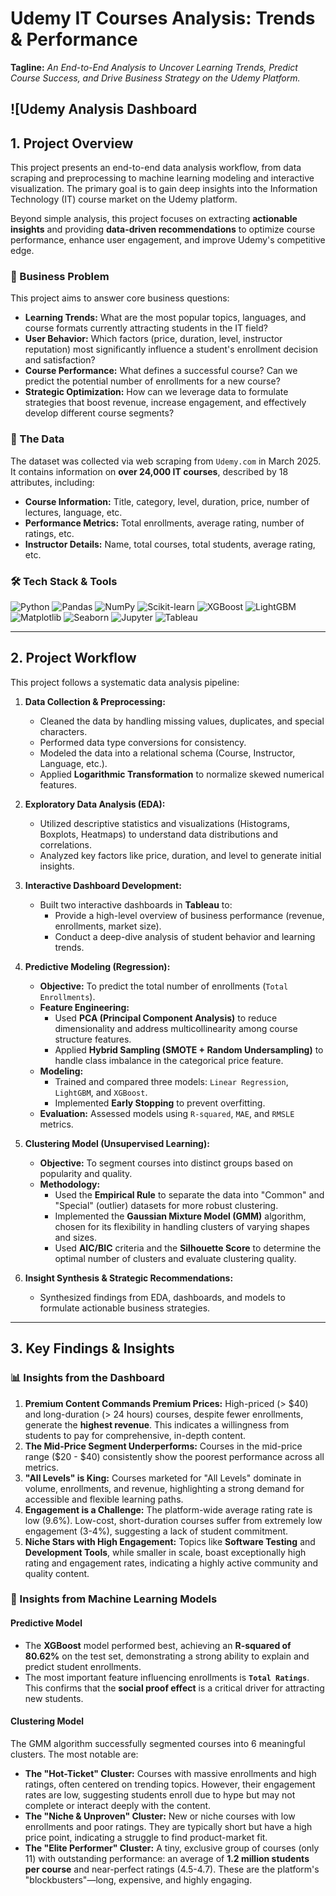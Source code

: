 # Udemy IT Courses Analysis: Trends & Performance

**Tagline:** *An End-to-End Analysis to Uncover Learning Trends, Predict Course Success, and Drive Business Strategy on the Udemy Platform.*

<!-- Make sure to replace this link with the public link to your dashboard image -->
![Udemy Analysis Dashboard[](https://github.com/user-attachments/assets/7bf30832-604a-4712-a7d1-e62a0c8d1959](https://public.tableau.com/views/UdemyAnalysisDashboard_17433362503760/DashboardOverview?:language=en-US&:sid=&:redirect=auth&:display_count=n&:origin=viz_share_link))
---

## 1. Project Overview

This project presents an end-to-end data analysis workflow, from data scraping and preprocessing to machine learning modeling and interactive visualization. The primary goal is to gain deep insights into the Information Technology (IT) course market on the Udemy platform.

Beyond simple analysis, this project focuses on extracting **actionable insights** and providing **data-driven recommendations** to optimize course performance, enhance user engagement, and improve Udemy's competitive edge.

### 📌 Business Problem

This project aims to answer core business questions:
*   **Learning Trends:** What are the most popular topics, languages, and course formats currently attracting students in the IT field?
*   **User Behavior:** Which factors (price, duration, level, instructor reputation) most significantly influence a student's enrollment decision and satisfaction?
*   **Course Performance:** What defines a successful course? Can we predict the potential number of enrollments for a new course?
*   **Strategic Optimization:** How can we leverage data to formulate strategies that boost revenue, increase engagement, and effectively develop different course segments?

### 💾 The Data
The dataset was collected via web scraping from `Udemy.com` in March 2025. It contains information on **over 24,000 IT courses**, described by 18 attributes, including:
*   **Course Information:** Title, category, level, duration, price, number of lectures, language, etc.
*   **Performance Metrics:** Total enrollments, average rating, number of ratings, etc.
*   **Instructor Details:** Name, total courses, total students, average rating, etc.

### 🛠️ Tech Stack & Tools

![Python](https://img.shields.io/badge/Python-3776AB?style=for-the-badge&logo=python&logoColor=white)
![Pandas](https://img.shields.io/badge/Pandas-150458?style=for-the-badge&logo=pandas&logoColor=white)
![NumPy](https://img.shields.io/badge/NumPy-013243?style=for-the-badge&logo=numpy&logoColor=white)
![Scikit-learn](https://img.shields.io/badge/scikit--learn-F7931E?style=for-the-badge&logo=scikit-learn&logoColor=white)
![XGBoost](https://img.shields.io/badge/XGBoost-0066B0?style=for-the-badge&logo=xgboost&logoColor=white)
![LightGBM](https://img.shields.io/badge/LightGBM-A6569A?style=for-the-badge)
![Matplotlib](https://img.shields.io/badge/Matplotlib-11557c?style=for-the-badge&logo=Matplotlib&logoColor=white)
![Seaborn](https://img.shields.io/badge/Seaborn-3776AB?style=for-the-badge&logo=seaborn&logoColor=white)
![Jupyter](https://img.shields.io/badge/Jupyter-F37626?style=for-the-badge&logo=Jupyter&logoColor=white)
![Tableau](https://img.shields.io/badge/Tableau-E97627?style=for-the-badge&logo=tableau&logoColor=white)

---

## 2. Project Workflow
This project follows a systematic data analysis pipeline:

1.  **Data Collection & Preprocessing:**
    *   Cleaned the data by handling missing values, duplicates, and special characters.
    *   Performed data type conversions for consistency.
    *   Modeled the data into a relational schema (Course, Instructor, Language, etc.).
    *   Applied **Logarithmic Transformation** to normalize skewed numerical features.

2.  **Exploratory Data Analysis (EDA):**
    *   Utilized descriptive statistics and visualizations (Histograms, Boxplots, Heatmaps) to understand data distributions and correlations.
    *   Analyzed key factors like price, duration, and level to generate initial insights.

3.  **Interactive Dashboard Development:**
    *   Built two interactive dashboards in **Tableau** to:
        *   Provide a high-level overview of business performance (revenue, enrollments, market size).
        *   Conduct a deep-dive analysis of student behavior and learning trends.

4.  **Predictive Modeling (Regression):**
    *   **Objective:** To predict the total number of enrollments (`Total Enrollments`).
    *   **Feature Engineering:**
        *   Used **PCA (Principal Component Analysis)** to reduce dimensionality and address multicollinearity among course structure features.
        *   Applied **Hybrid Sampling (SMOTE + Random Undersampling)** to handle class imbalance in the categorical price feature.
    *   **Modeling:**
        *   Trained and compared three models: `Linear Regression`, `LightGBM`, and `XGBoost`.
        *   Implemented **Early Stopping** to prevent overfitting.
    *   **Evaluation:** Assessed models using `R-squared`, `MAE`, and `RMSLE` metrics.

5.  **Clustering Model (Unsupervised Learning):**
    *   **Objective:** To segment courses into distinct groups based on popularity and quality.
    *   **Methodology:**
        *   Used the **Empirical Rule** to separate the data into "Common" and "Special" (outlier) datasets for more robust clustering.
        *   Implemented the **Gaussian Mixture Model (GMM)** algorithm, chosen for its flexibility in handling clusters of varying shapes and sizes.
        *   Used **AIC/BIC** criteria and the **Silhouette Score** to determine the optimal number of clusters and evaluate clustering quality.

6.  **Insight Synthesis & Strategic Recommendations:**
    *   Synthesized findings from EDA, dashboards, and models to formulate actionable business strategies.

---

## 3. Key Findings & Insights

### 📊 Insights from the Dashboard
1.  **Premium Content Commands Premium Prices:** High-priced (> $40) and long-duration (> 24 hours) courses, despite fewer enrollments, generate the **highest revenue**. This indicates a willingness from students to pay for comprehensive, in-depth content.
2.  **The Mid-Price Segment Underperforms:** Courses in the mid-price range ($20 - $40) consistently show the poorest performance across all metrics.
3.  **"All Levels" is King:** Courses marketed for "All Levels" dominate in volume, enrollments, and revenue, highlighting a strong demand for accessible and flexible learning paths.
4.  **Engagement is a Challenge:** The platform-wide average rating rate is low (9.6%). Low-cost, short-duration courses suffer from extremely low engagement (3-4%), suggesting a lack of student commitment.
5.  **Niche Stars with High Engagement:** Topics like **Software Testing** and **Development Tools**, while smaller in scale, boast exceptionally high rating and engagement rates, indicating a highly active community and quality content.

### 🤖 Insights from Machine Learning Models

#### Predictive Model
*   The **XGBoost** model performed best, achieving an **R-squared of 80.62%** on the test set, demonstrating a strong ability to explain and predict student enrollments.
*   The most important feature influencing enrollments is **`Total Ratings`**. This confirms that the **social proof effect** is a critical driver for attracting new students.

#### Clustering Model
The GMM algorithm successfully segmented courses into 6 meaningful clusters. The most notable are:
*   **The "Hot-Ticket" Cluster:** Courses with massive enrollments and high ratings, often centered on trending topics. However, their engagement rates are low, suggesting students enroll due to hype but may not complete or interact deeply with the content.
*   **The "Niche & Unproven" Cluster:** New or niche courses with low enrollments and poor ratings. They are typically short but have a high price point, indicating a struggle to find product-market fit.
*   **The "Elite Performer" Cluster:** A tiny, exclusive group of courses (only 11) with outstanding performance: an average of **1.2 million students per course** and near-perfect ratings (4.5-4.7). These are the platform's "blockbusters"—long, expensive, and highly engaging.


